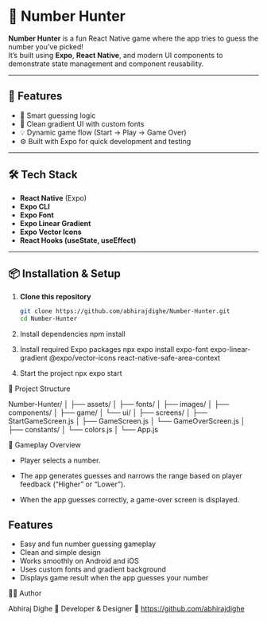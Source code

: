 # 🎯 Number Hunter

**Number Hunter** is a fun React Native game where the app tries to guess the number you’ve picked!  
It’s built using **Expo**, **React Native**, and modern UI components to demonstrate state management and component reusability.

---

## 🚀 Features

- 🔢 Smart guessing logic  
- 🎨 Clean gradient UI with custom fonts  
- 💡 Dynamic game flow (Start → Play → Game Over)  
- ⚙️ Built with Expo for quick development and testing

---

## 🛠️ Tech Stack

- **React Native** (Expo)
- **Expo CLI**
- **Expo Font**
- **Expo Linear Gradient**
- **Expo Vector Icons**
- **React Hooks (useState, useEffect)**

---

## 📦 Installation & Setup

1. **Clone this repository**

   ```bash
   git clone https://github.com/abhirajdighe/Number-Hunter.git
   cd Number-Hunter
   
2. Install dependencies
   npm install
   
3. Install required Expo packages
   npx expo install expo-font expo-linear-gradient @expo/vector-icons react-native-safe-area-context

4. Start the project
   npx expo start

📁 Project Structure

  Number-Hunter/
│
├── assets/
│   ├── fonts/
│   ├── images/
│
├── components/
│   ├── game/
│   └── ui/
│
├── screens/
│   ├── StartGameScreen.js
│   ├── GameScreen.js
│   └── GameOverScreen.js
│
├── constants/
│   └── colors.js
│
└── App.js

🧠 Gameplay Overview

-  Player selects a number.

-  The app generates guesses and narrows the range based on player feedback (“Higher” or “Lower”).

-  When the app guesses correctly, a game-over screen is displayed.

## Features

- Easy and fun number guessing gameplay  
- Clean and simple design  
- Works smoothly on Android and iOS  
- Uses custom fonts and gradient background  
- Displays game result when the app guesses your number

🧑‍💻 Author

Abhiraj Dighe
📍 Developer & Designer
🔗 https://github.com/abhirajdighe
